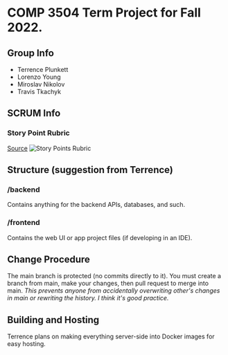 # COMP 3504 Term Project for Fall 2022.

## Group Info
- Terrence Plunkett
- Lorenzo Young
- Miroslav Nikolov
- Travis Tkachyk

## SCRUM Info
### Story Point Rubric
[Source](https://asana.com/resources/story-points)
![Story Points Rubric](https://assets.asana.biz/m/2d3019c97967427d/original/inline-story-points-1-2x.jpg)

## Structure (suggestion from Terrence)
### /backend
Contains anything for the backend APIs, databases, and such.

### /frontend
Contains the web UI or app project files (if developing in an IDE).

## Change Procedure
The main branch is protected (no commits directly to it).
You must create a branch from main, make your changes, then pull request to merge into main.
_This prevents anyone from accidentally overwriting other's changes in main or rewriting the history. I think it's good practice._

## Building and Hosting
Terrence plans on making everything server-side into Docker images for easy hosting.
